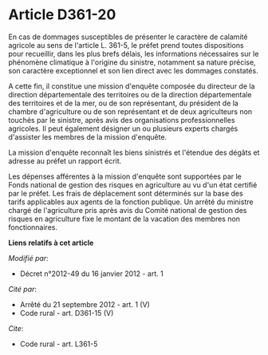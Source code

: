# Article D361-20

En cas de dommages susceptibles de présenter le caractère de calamité agricole au sens de l'article L. 361-5, le préfet prend
toutes dispositions pour recueillir, dans les plus brefs délais, les informations nécessaires sur le phénomène climatique à
l'origine du sinistre, notamment sa nature précise, son caractère exceptionnel et son lien direct avec les dommages
constatés. 

A cette fin, il constitue une mission d'enquête composée du directeur de la direction départementale des territoires ou de la
direction départementale des territoires et de la mer, ou de son représentant, du président de la chambre d'agriculture ou de
son représentant et de deux agriculteurs non touchés par le sinistre, après avis des organisations professionnelles
agricoles. Il peut également désigner un ou plusieurs experts chargés d'assister les membres de la mission d'enquête. 

La mission d'enquête reconnaît les biens sinistrés et l'étendue des dégâts et adresse au préfet un rapport écrit. 

Les dépenses afférentes à la mission d'enquête sont supportées par le Fonds national de gestion des risques en agriculture au
vu d'un état certifié par le préfet. Les frais de déplacement sont déterminés sur la base des tarifs applicables aux agents
de la fonction publique. Un arrêté du ministre chargé de l'agriculture pris après avis du Comité national de gestion des
risques en agriculture fixe le montant de la vacation des membres non fonctionnaires.

**Liens relatifs à cet article**

_Modifié par_:

  - Décret n°2012-49 du 16 janvier 2012 - art. 1

_Cité par_:

  - Arrêté du 21 septembre 2012 - art. 1 (V)
  - Code rural - art. D361-15 (V)

_Cite_:

  - Code rural - art. L361-5
